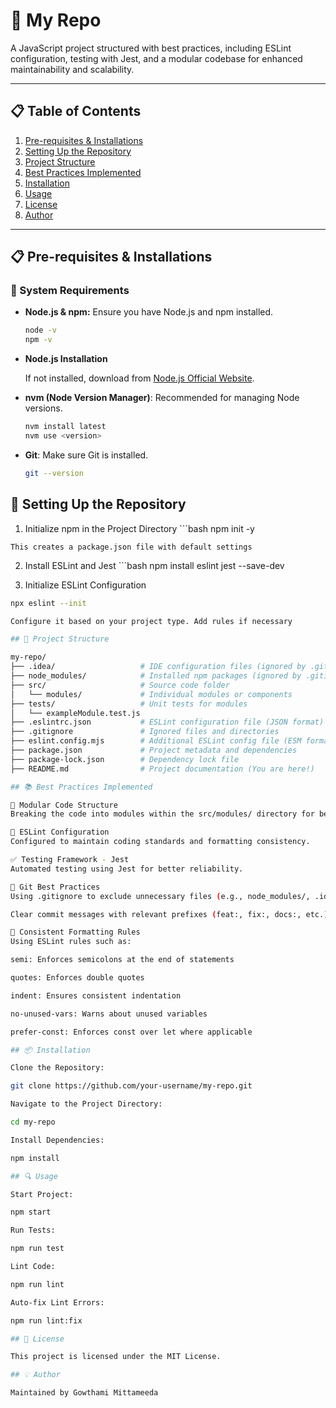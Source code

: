 # 🚀 My Repo

A JavaScript project structured with best practices, including ESLint configuration, testing with Jest, and a modular codebase for enhanced maintainability and scalability.

---

## 📋 Table of Contents
1. [Pre-requisites & Installations](#pre-requisites--installations)
2. [Setting Up the Repository](#setting-up-the-repository)
3. [Project Structure](#project-structure)
4. [Best Practices Implemented](#best-practices-implemented)
5. [Installation](#installation)
6. [Usage](#usage)
7. [License](#license)
8. [Author](#author)

---

## 📋 Pre-requisites & Installations

### 📌 System Requirements
- **Node.js & npm:** Ensure you have Node.js and npm installed.
  ```bash
  node -v
  npm -v

- **Node.js Installation**

  If not installed, download from [Node.js Official Website](https://nodejs.org/).

- **nvm (Node Version Manager)**: Recommended for managing Node versions.  

  ```bash
  nvm install latest
  nvm use <version>

- **Git**: Make sure Git is installed.
  ```bash
  git --version

## 🔧 Setting Up the Repository

  1. Initialize npm in the Project Directory
    ```bash
    npm init -y

    This creates a package.json file with default settings

  2. Install ESLint and Jest
    ```bash
    npm install eslint jest --save-dev
  
  3. Initialize ESLint Configuration
  ```bash
  npx eslint --init

  Configure it based on your project type. Add rules if necessary

## 📁 Project Structure

  my-repo/
  ├── .idea/                   # IDE configuration files (ignored by .gitignore)
  ├── node_modules/            # Installed npm packages (ignored by .gitignore)
  ├── src/                     # Source code folder
  │   └── modules/             # Individual modules or components
  ├── tests/                   # Unit tests for modules
  │   └── exampleModule.test.js
  ├── .eslintrc.json           # ESLint configuration file (JSON format)
  ├── .gitignore               # Ignored files and directories
  ├── eslint.config.mjs        # Additional ESLint config file (ESM format)
  ├── package.json             # Project metadata and dependencies
  ├── package-lock.json        # Dependency lock file
  ├── README.md                # Project documentation (You are here!)
 
## 📚 Best Practices Implemented

📁 Modular Code Structure
Breaking the code into modules within the src/modules/ directory for better maintainability.

📏 ESLint Configuration
Configured to maintain coding standards and formatting consistency.

✅ Testing Framework - Jest
Automated testing using Jest for better reliability.

🌳 Git Best Practices
Using .gitignore to exclude unnecessary files (e.g., node_modules/, .idea/).

Clear commit messages with relevant prefixes (feat:, fix:, docs:, etc.).

📐 Consistent Formatting Rules
Using ESLint rules such as:

semi: Enforces semicolons at the end of statements

quotes: Enforces double quotes

indent: Ensures consistent indentation

no-unused-vars: Warns about unused variables

prefer-const: Enforces const over let where applicable

## 📦 Installation

Clone the Repository:

git clone https://github.com/your-username/my-repo.git

Navigate to the Project Directory:

cd my-repo

Install Dependencies:

npm install

## 🔍 Usage

Start Project:

npm start

Run Tests:

npm run test

Lint Code:

npm run lint

Auto-fix Lint Errors:

npm run lint:fix

## 📃 License

This project is licensed under the MIT License.

## 💡 Author

Maintained by Gowthami Mittameeda
